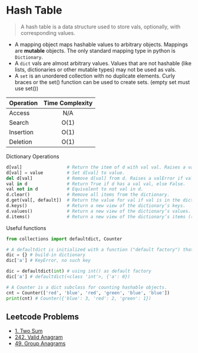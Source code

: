 # Hash Table

> A hash table is a data structure used to store vals, optionally, with corresponding values.

- A mapping object maps hashable values to arbitrary objects. Mappings are **mutable** objects. The only standard mapping type in python is `Dictionary`.
- A `dict` vals are almost arbitrary values. Values that are not hashable (like lists, dictionaries or other mutable types) may not be used as vals.
- A `set` is an unordered collection with no duplicate elements. Curly braces or the set() function can be used to create sets. (empty set must use set())

| Operation  | Time Complexity |
| ---------- | :-------------: |
| Access     | N/A             |
| Search     | O(1)            |
| Insertion  | O(1)            |
| Deletion   | O(1)            |

Dictionary Operations
```py
d[val]                 # Return the item of d with val val. Raises a valError if val is not in the map.
d[val] = value         # Set d[val] to value.
del d[val]             # Remove d[val] from d. Raises a valError if val is not in the map.
val in d               # Return True if d has a val val, else False.
val not in d           # Equivalent to not val in d.
d.clear()              # Remove all items from the dictionary.
d.get(val[, default])  # Return the value for val if val is in the dictionary, else default.
d.keys()               # Return a new view of the dictionary’s keys.
d.values()             # Return a new view of the dictionary’s values.
d.items()              # Return a new view of the dictionary’s items ((val, value) pairs).
```

Useful functions
```py
from collections import defaultdict, Counter

# A defaultdict is initialized with a function ("default factory") that takes no arguments and provides the default value for a nonexistent key.
dic = {} # build-in dictionary
dic['a'] # KeyError, no such key

dic = defaultdict(int) # using int() as default factory
dic['a'] # defaultdict(<class 'int'>, {'a': 0})

# A Counter is a dict subclass for counting hashable objects.
cnt = Counter(['red', 'blue', 'red', 'green', 'blue', 'blue'])
print(cnt) # Counter({'blue': 3, 'red': 2, 'green': 1})
```

## Leetcode Problems
- [1. Two Sum](https://leetcode.com/problems/two-sum/)
- [242. Valid Anagram](https://leetcode.com/problems/valid-anagram/description/)
- [49. Group Anagrams](https://leetcode.com/problems/group-anagrams/)